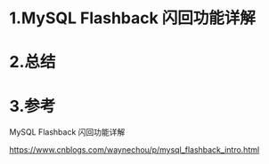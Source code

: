 # 1.MySQL Flashback 闪回功能详解
# 2.总结
# 3.参考
MySQL Flashback 闪回功能详解

https://www.cnblogs.com/waynechou/p/mysql_flashback_intro.html



